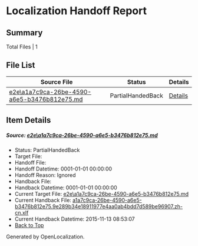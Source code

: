 # <a name='report-top'></a> Localization Handoff Report

## Summary
 Total Files | 1

## File List
 Source File | Status | Details 
 ----------- | ------ | ------- 
 [e2e\a1a7c9ca-26be-4590-a6e5-b3476b812e75.md](https://github.com/OpenLocalizationTest/oltest/blob/a090472bb3aae95e6399e2757d5585c1e667b53b/e2e/a1a7c9ca-26be-4590-a6e5-b3476b812e75.md) | PartialHandedBack | [Details](#8d207655c1ebe21b164541bc6bc420a3b85b866a2)

## Item Details
##### <a name='8d207655c1ebe21b164541bc6bc420a3b85b866a2'></a> Source: [e2e\a1a7c9ca-26be-4590-a6e5-b3476b812e75.md](https://github.com/OpenLocalizationTest/oltest/blob/a090472bb3aae95e6399e2757d5585c1e667b53b/e2e/a1a7c9ca-26be-4590-a6e5-b3476b812e75.md)
* Status: PartialHandedBack
* Target File: 
* Handoff File: 
* Handoff Datetime: 0001-01-01 00:00:00
* Handoff Reason: Ignored
* Handback File: 
* Handback Datetime: 0001-01-01 00:00:00
* Current Target File: [e2e\a1a7c9ca-26be-4590-a6e5-b3476b812e75.md](https://github.com/OpenLocalizationTestOrg/oltest.zh-cn/blob/0c53c57b3d88604081835c2fcf3392668d120b55/e2e/a1a7c9ca-26be-4590-a6e5-b3476b812e75.md)
* Current Handback File: [a1a7c9ca-26be-4590-a6e5-b3476b812e75.9e289b34e18911977e4aa0ab4bdd7d589be96907.zh-cn.xlf](https://github.com/OpenLocalizationTestOrg/olhandback/blob/7d5d676aa13a3c1aee8d5df8491f9ef7d3885028/ol-handback/OpenLocalizationTestOrg/oltest.zh-cn/yanz/a1a7c9ca-26be-4590-a6e5-b3476b812e75.9e289b34e18911977e4aa0ab4bdd7d589be96907.zh-cn.xlf)
* Current Handback Datetime: 2015-11-13 08:53:07
* [Back to Top](#report-top)


Generated by OpenLocalization.
